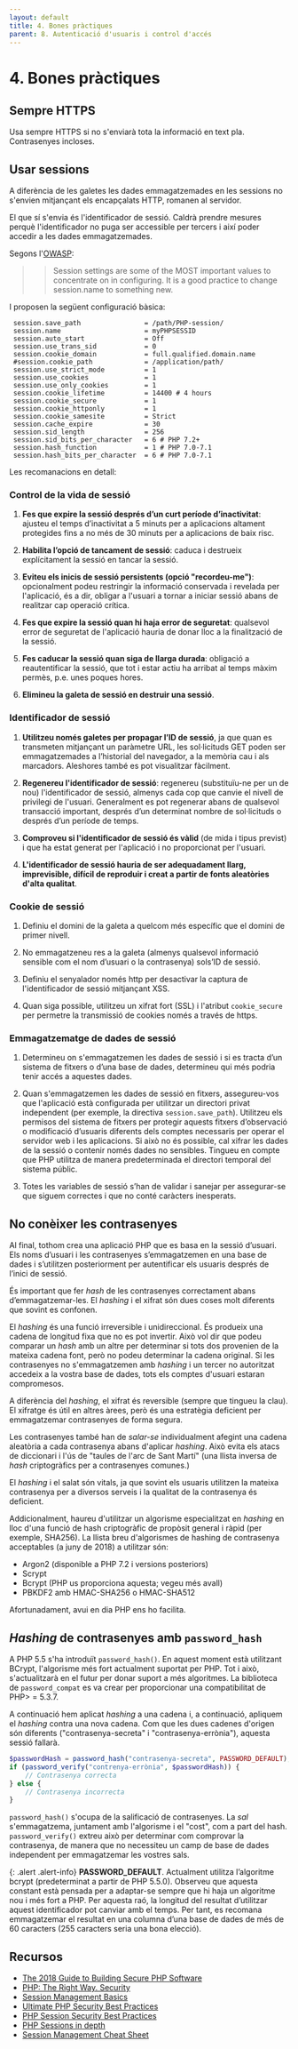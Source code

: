 ```yaml
---
layout: default
title: 4. Bones pràctiques
parent: 8. Autenticació d'usuaris i control d'accés
---
```


# 4. Bones pràctiques #

## Sempre HTTPS ##
Usa sempre HTTPS si no s'enviarà tota la informació en text pla. Contrasenyes incloses.

## Usar sessions ##
A diferència de les galetes les dades emmagatzemades en les sessions no s'envien mitjançant els encapçalats HTTP, romanen al servidor.

El que sí s'envia és l'identificador de sessió. Caldrà prendre mesures perquè l'identificador no puga ser accessible per tercers i així poder accedir a les dades emmagatzemades.

Segons l'[OWASP](https://www.owasp.org/index.php/About_The_Open_Web_Application_Security_Project):
>> Session settings are some of the MOST important values to concentrate on in configuring. It is a good practice to change session.name to something new.

I proposen la següent configuració bàsica:

```
 session.save_path                = /path/PHP-session/
 session.name                     = myPHPSESSID
 session.auto_start               = Off
 session.use_trans_sid            = 0
 session.cookie_domain            = full.qualified.domain.name
 #session.cookie_path             = /application/path/
 session.use_strict_mode          = 1
 session.use_cookies              = 1
 session.use_only_cookies         = 1
 session.cookie_lifetime          = 14400 # 4 hours 
 session.cookie_secure            = 1
 session.cookie_httponly          = 1
 session.cookie_samesite          = Strict
 session.cache_expire             = 30 
 session.sid_length               = 256
 session.sid_bits_per_character   = 6 # PHP 7.2+
 session.hash_function            = 1 # PHP 7.0-7.1
 session.hash_bits_per_character  = 6 # PHP 7.0-7.1
```

Les recomanacions en detall:

### Control de la vida de sessió ###

 1. **Fes que expire la sessió després d’un curt període d’inactivitat**: ajusteu el temps d’inactivitat a 5 minuts per a aplicacions altament protegides fins a no més de 30 minuts per a aplicacions de baix risc.

 2. **Habilita l’opció de tancament de sessió**: caduca i destrueix explícitament la sessió en tancar la sessió.

 3. **Eviteu els inicis de sessió persistents (opció "recordeu-me")**: opcionalment podeu restringir la informació conservada i revelada per l'aplicació, és a dir, obligar a l'usuari a tornar a iniciar sessió abans de realitzar cap operació crítica.

 4. **Fes que expire la sessió quan hi haja error de seguretat**: qualsevol error de seguretat de l'aplicació hauria de donar lloc a la finalització de la sessió.

 5. **Fes caducar la sessió quan siga de llarga durada**: obligació a reautentificar la sessió, que tot i estar actiu ha arribat al temps màxim permès, p.e. unes poques hores.

 6. **Elimineu la galeta de sessió en destruir una sessió**.

### Identificador de sessió ###

 1. **Utilitzeu només galetes per propagar l’ID de sessió**, ja que quan es transmeten mitjançant un paràmetre URL, les sol·licituds GET poden ser emmagatzemades a l’historial del navegador, a la memòria cau i als marcadors. Aleshores també es pot visualitzar fàcilment.

 2. **Regenereu l'identificador de sessió**: regenereu (substituïu-ne per un de nou) l'identificador de sessió, almenys cada cop que canvie el nivell de privilegi de l'usuari. Generalment es pot regenerar abans de qualsevol transacció important, després d’un determinat nombre de sol·licituds o després d’un període de temps.

 3. **Comproveu si l'identificador de sessió és vàlid** (de mida i tipus previst) i que ha estat generat per l'aplicació i no proporcionat per l'usuari.

 4. **L'identificador de sessió hauria de ser adequadament llarg, imprevisible, difícil de reproduir i creat a partir de fonts aleatòries d'alta qualitat**.

### Cookie de sessió ###

 1. Definiu el domini de la galeta a quelcom més específic que el domini de primer nivell.

 2. No emmagatzeneu res a la galeta (almenys qualsevol informació sensible com el nom d’usuari o la contrasenya) sols’ID de sessió.

 3. Definiu el senyalador només http per desactivar la captura de l'identificador de sessió mitjançant XSS.

4. Quan siga possible, utilitzeu un xifrat fort (SSL) i l'atribut `cookie_secure` per permetre la transmissió de cookies només a través de https.

### Emmagatzematge de dades de sessió ###

 1. Determineu on s'emmagatzemen les dades de sessió i si es tracta d’un sistema de fitxers o d’una base de dades, determineu qui més podria tenir accés a aquestes dades.

 2. Quan s'emmagatzemen les dades de sessió en fitxers, assegureu-vos que l'aplicació està configurada per utilitzar un directori privat independent (per exemple, la directiva `session.save_path`). Utilitzeu els permisos del sistema de fitxers per protegir aquests fitxers d’observació o modificació d’usuaris diferents dels comptes necessaris per operar el servidor web i les aplicacions. Si això no és possible, cal xifrar les dades de la sessió o contenir només dades no sensibles. Tingueu en compte que PHP utilitza de manera predeterminada el directori temporal del sistema públic.

 3. Totes les variables de sessió s’han de validar i sanejar per assegurar-se que siguem correctes i que no conté caràcters inesperats.

## No conèixer les contrasenyes ##

Al final, tothom crea una aplicació PHP que es basa en la sessió d’usuari. Els noms d’usuari i les contrasenyes s’emmagatzemen en una base de dades i s’utilitzen posteriorment per autentificar els usuaris després de l’inici de sessió.

És important que fer *hash* de les contrasenyes correctament abans d’emmagatzemar-les. El *hashing* i el xifrat són dues coses molt diferents que sovint es confonen.

El *hashing* és una funció irreversible i unidireccional. És produeix una cadena de longitud fixa que no es pot invertir. Això vol dir que podeu comparar un *hash* amb un altre per determinar si tots dos provenien de la mateixa cadena font, però no podeu determinar la cadena original. Si les contrasenyes no s'emmagatzemen amb *hashing* i un tercer no autoritzat accedeix a la vostra base de dades, tots els comptes d'usuari estaran compromesos.

A diferència del *hashing*, el xifrat és reversible (sempre que tingueu la clau). El xifratge és útil en altres àrees, però és una estratègia deficient per emmagatzemar contrasenyes de forma segura.

Les contrasenyes també han de *salar-se* individualment afegint una cadena aleatòria a cada contrasenya abans d'aplicar *hashing*. Això evita els atacs de diccionari i l'ús de "taules de l'arc de Sant Martí" (una llista inversa de *hash* criptogràfics per a contrasenyes comunes.)

El *hashing* i el salat són vitals, ja que sovint els usuaris utilitzen la mateixa contrasenya per a diversos serveis i la qualitat de la contrasenya és deficient.

Addicionalment, haureu d'utilitzar un algorisme especialitzat en *hashing* en lloc d'una funció de hash criptogràfic de propòsit general i ràpid (per exemple, SHA256). La llista breu d'algorismes de hashing de contrasenya acceptables (a juny de 2018) a utilitzar són:

* Argon2 (disponible a PHP 7.2 i versions posteriors)
* Scrypt
* Bcrypt (PHP us proporciona aquesta; vegeu més avall)
* PBKDF2 amb HMAC-SHA256 o HMAC-SHA512

Afortunadament, avui en dia PHP ens ho facilita.

## *Hashing* de contrasenyes amb `password_hash` ##

A PHP 5.5 s'ha introduït `password_hash()`. En aquest moment està utilitzant BCrypt, l'algorisme més fort actualment suportat per PHP. Tot i això, s'actualitzarà en el futur per donar suport a més algoritmes. La biblioteca de `password_compat`  es va crear per proporcionar una compatibilitat de PHP> = 5.3.7.

A continuació hem aplicat *hashing* a una cadena i, a continuació, apliquem el *hashing* contra una nova cadena. Com que les dues cadenes d'origen són diferents ("contrasenya-secreta" i "contrasenya-errònia"), aquesta sessió fallarà.

```php
$passwordHash = password_hash("contrasenya-secreta", PASSWORD_DEFAULT);
if (password_verify("contrenya-errònia", $passwordHash)) {
    // Contrasenya correcta
} else {
    // Contrasenya incorrecta
}
```
`password_hash()` s'ocupa de la salificació de contrasenyes. La *sal* s'emmagatzema, juntament amb l'algorisme i el "cost", com a part del hash. `password_verify()` extreu això per determinar com comprovar la contrasenya, de manera que no necessiteu un camp de base de dades independent per emmagatzemar les vostres sals.

{: .alert .alert-info}
**PASSWORD_DEFAULT**. Actualment utilitza l’algoritme bcrypt (predeterminat a partir de PHP 5.5.0). Observeu que aquesta constant està pensada per a adaptar-se sempre que hi haja un algoritme nou i més fort a PHP. Per aquesta raó, la longitud del resultat d’utilitzar aquest identificador pot canviar amb el temps. Per tant, es recomana emmagatzemar el resultat en una columna d’una base de dades de més de 60 caracters (255 caracters seria una bona elecció).


## Recursos ##

 * [The 2018 Guide to Building Secure PHP Software](https://paragonie.com/blog/2017/12/2018-guide-building-secure-php-software)
 * [PHP: The Right Way. Security](https://phptherightway.com/#security)
 * [Session Management Basics](https://www.php.net/manual/en/features.session.security.management.php)
 * [Ultimate PHP Security Best Practices](https://www.cloudways.com/blog/php-security/)
 * [PHP Session Security Best Practices](https://github.com/sobstel/sesshin/wiki/PHP-Session-Security---Best-Practices)
 * [PHP Sessions in depth](https://www.phparch.com/2018/01/php-sessions-in-depth/)
 * [Session Management Cheat Sheet](https://cheatsheetseries.owasp.org/cheatsheets/Session_Management_Cheat_Sheet.html)
